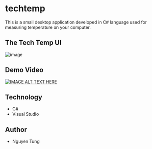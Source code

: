 # techtemp
This is a small desktop application developed in C# language used for measuring temperature on your computer.

## The Tech Temp UI
![image](https://user-images.githubusercontent.com/16759685/139595432-139bfeb3-326e-4fa7-9063-4fb3316fe60e.png)
## Demo Video
[![IMAGE ALT TEXT HERE](https://img.youtube.com/vi/W-I8ur2KnKo/0.jpg)](https://www.youtube.com/watch?v=W-I8ur2KnKo)
## Technology
- C#
- Visual Studio

## Author
- Nguyen Tung

